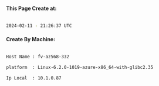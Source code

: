 
   
#### This Page Create at:

```bash

2024-02-11 - 21:26:37 UTC

```

#### Create By Machine:

```bash

Host Name : fv-az568-332

platform  : Linux-6.2.0-1019-azure-x86_64-with-glibc2.35

Ip Local  : 10.1.0.87

```

